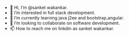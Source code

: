 - 👋 Hi, I’m @sanket wakankar.
- 👀 I’m interested in full stack development.
- 🌱 I’m currently learning java j2ee and bootstrap,angular.
- 💞️ I’m looking to collaborate on software development.
- 📫 How to reach me on linkdin as sanket wakankar.

<!---
sanket8598/sanket8598 is a ✨ special ✨ repository because its `README.md` (this file) appears on your GitHub profile.
You can click the Preview link to take a look at your changes.
--->
